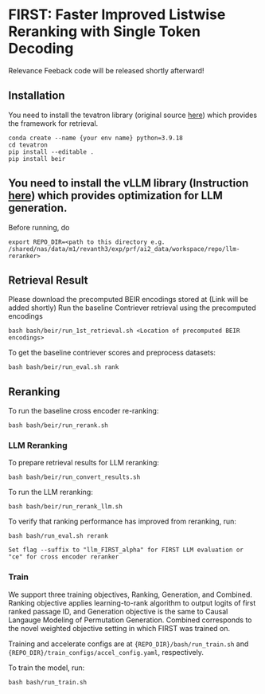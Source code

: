 # FIRST: Faster Improved Listwise Reranking with Single Token Decoding
Relevance Feeback code will be released shortly afterward!


## Installation
You need to install the tevatron library (original source [here](https://github.com/texttron/tevatron)) which provides the framework for retrieval.

```
conda create --name {your env name} python=3.9.18
cd tevatron
pip install --editable .
pip install beir
```
## You need to install the vLLM library (Instruction [here](https://docs.vllm.ai/en/latest/getting_started/installation.html)) which provides optimization for LLM generation.

Before running, do
```
export REPO_DIR=<path to this directory e.g. /shared/nas/data/m1/revanth3/exp/prf/ai2_data/workspace/repo/llm-reranker>
```

## Retrieval Result
Please download the precomputed BEIR encodings stored at (Link will be added shortly)
Run the baseline Contriever retrieval using the precomputed encodings

```
bash bash/beir/run_1st_retrieval.sh <Location of precomputed BEIR encodings>
```
To get the baseline contriever scores and preprocess datasets:

```
bash bash/beir/run_eval.sh rank
```

## Reranking
To run the baseline cross encoder re-ranking:
```
bash bash/beir/run_rerank.sh
```
### LLM Reranking

To prepare retrieval results for LLM reranking:

```
bash bash/beir/run_convert_results.sh
```

To run the LLM reranking:

```
bash bash/beir/run_rerank_llm.sh
```

To verify that ranking performance has improved from reranking, run:
```
bash bash/run_eval.sh rerank

Set flag --suffix to "llm_FIRST_alpha" for FIRST LLM evaluation or "ce" for cross encoder reranker
```

### Train

We support three training objectives, Ranking, Generation, and Combined. Ranking objective applies learning-to-rank algorithm to output logits of first ranked passage ID, and Generation objective is the same to Causal Langauge Modeling of Permutation Generation. Combined corresponds to the novel weighted objective setting in which FIRST was trained on.

Training and accelerate configs are at `{REPO_DIR}/bash/run_train.sh` and `{REPO_DIR}/train_configs/accel_config.yaml`, respectively.

To train the model, run:
```
bash bash/run_train.sh
```

